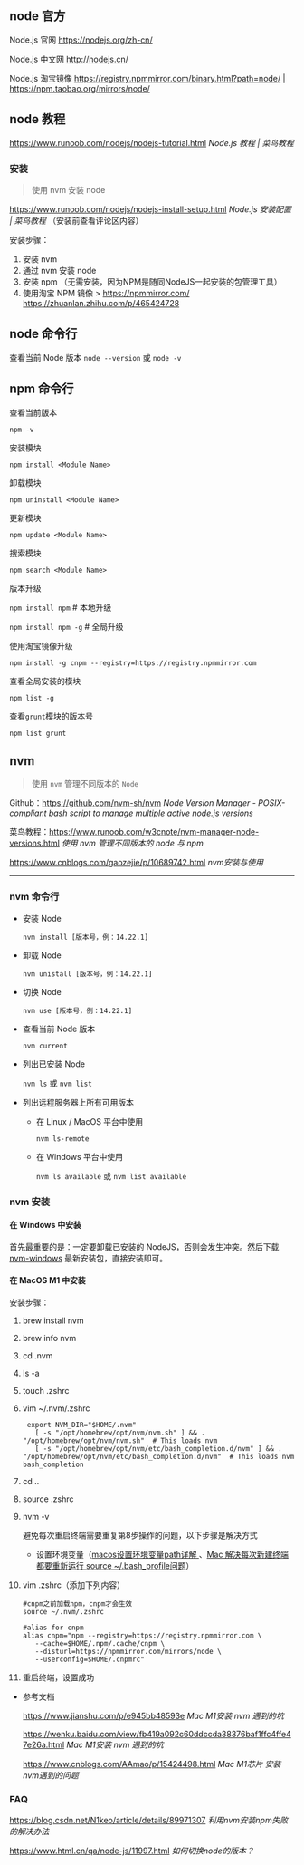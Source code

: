 ## node 官方

Node.js 官网 https://nodejs.org/zh-cn/

Node.js 中文网 http://nodejs.cn/

Node.js 淘宝镜像 https://registry.npmmirror.com/binary.html?path=node/ | https://npm.taobao.org/mirrors/node/



## node 教程

<https://www.runoob.com/nodejs/nodejs-tutorial.html> *Node.js 教程 | 菜鸟教程*



### 安装

> 使用 nvm 安装 node

https://www.runoob.com/nodejs/nodejs-install-setup.html *Node.js 安装配置 | 菜鸟教程* （安装前查看评论区内容）



安装步骤：

1. 安装 nvm
2. 通过 nvm 安装 node
3. 安装 npm （无需安装，因为NPM是随同NodeJS一起安装的包管理工具）
4. 使用淘宝 NPM 镜像 > https://npmmirror.com/ https://zhuanlan.zhihu.com/p/465424728



## node 命令行

查看当前 Node 版本 `node --version` 或 `node -v`



## npm 命令行

查看当前版本

`npm -v`

安装模块

`npm install <Module Name>`

卸载模块

`npm uninstall <Module Name>`

更新模块

`npm update <Module Name>`

搜索模块

`npm search <Module Name>`

版本升级

`npm install npm` # 本地升级

`npm install npm -g` # 全局升级

使用淘宝镜像升级

`npm install -g cnpm --registry=https://registry.npmmirror.com`

查看全局安装的模块

`npm list -g`

查看`grunt`模块的版本号

`npm list grunt`



## nvm

> 使用 `nvm` 管理不同版本的 `Node`

Github：https://github.com/nvm-sh/nvm *Node Version Manager - POSIX-compliant bash script to manage multiple active node.js versions*

菜鸟教程：https://www.runoob.com/w3cnote/nvm-manager-node-versions.html *使用 nvm 管理不同版本的 node 与 npm*

https://www.cnblogs.com/gaozejie/p/10689742.html *nvm安装与使用* 

---

### nvm 命令行

- 安装 Node

  `nvm install [版本号，例：14.22.1]`

- 卸载 Node

  `nvm unistall [版本号，例：14.22.1]`

- 切换 Node

  `nvm use [版本号，例：14.22.1]`

- 查看当前 Node 版本

  `nvm current`

- 列出已安装 Node

  `nvm ls` 或 `nvm list`

- 列出远程服务器上所有可用版本
  - 在 Linux / MacOS 平台中使用

    `nvm ls-remote`

  - 在 Windows 平台中使用

    `nvm ls available` 或 `nvm list available`

### nvm 安装

#### 在 Windows 中安装

首先最重要的是：一定要卸载已安装的 NodeJS，否则会发生冲突。然后下载 [nvm-windows](https://github.com/coreybutler/nvm-windows/releases) 最新安装包，直接安装即可。

#### 在 MacOS M1 中安装

安装步骤：

1. brew install nvm

2. brew info nvm

3. cd .nvm

4. ls -a

5. touch .zshrc

6. vim ~/.nvm/.zshrc
   ```
    export NVM_DIR="$HOME/.nvm"
      [ -s "/opt/homebrew/opt/nvm/nvm.sh" ] && . "/opt/homebrew/opt/nvm/nvm.sh"  # This loads nvm
      [ -s "/opt/homebrew/opt/nvm/etc/bash_completion.d/nvm" ] && . "/opt/homebrew/opt/nvm/etc/bash_completion.d/nvm"  # This loads nvm bash_completion
   ```
   
 7. cd ..

 8. source .zshrc

 9. nvm -v

    避免每次重启终端需要重复第8步操作的问题，以下步骤是解决方式

    - 设置环境变量（[macos设置环境变量path详解
      ](https://blog.csdn.net/Mint6/article/details/124156340)、[Mac 解决每次新建终端 都要重新运行 source ~/.bash_profile问题](https://www.cnblogs.com/pansidong/p/15055345.html)）

 12. vim .zshrc（添加下列内容）
     ```
     #cnpm之前加载npm，cnpm才会生效
     source ~/.nvm/.zshrc
        
     #alias for cnpm
     alias cnpm="npm --registry=https://registry.npmmirror.com \
        --cache=$HOME/.npm/.cache/cnpm \
        --disturl=https://npmmirror.com/mirrors/node \
        --userconfig=$HOME/.cnpmrc"
     ```
     
 11. 重启终端，设置成功

- 参考文档

  https://www.jianshu.com/p/e945bb48593e *Mac M1安装 nvm 遇到的坑*

  https://wenku.baidu.com/view/fb419a092c60ddccda38376baf1ffc4ffe47e26a.html *Mac M1安装 nvm 遇到的坑*

  https://www.cnblogs.com/AAmao/p/15424498.html *Mac M1芯片 安装nvm遇到的问题*



### FAQ

https://blog.csdn.net/N1keo/article/details/89971307 *利用nvm安装npm失败的解决办法*

https://www.html.cn/qa/node-js/11997.html *如何切换node的版本？*

